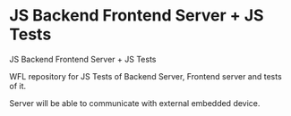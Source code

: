 # JS Backend Frontend Server + JS Tests
JS Backend Frontend Server + JS Tests

WFL repository for JS Tests of Backend Server, Frontend server and tests of it.

Server will be able to communicate with external embedded device.